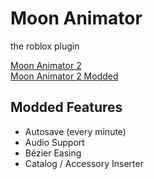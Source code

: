 # Moon Animator
the roblox plugin

<a href="https://www.roblox.com/library/4725618216">
  Moon Animator 2
</a><br>
<a href="https://www.roblox.com/library/13348928931">
  Moon Animator 2 Modded
</a><br>

## Modded Features
  - Autosave (every minute)
  - Audio Support
  - Bézier Easing
  - Catalog / Accessory Inserter
